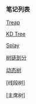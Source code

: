 ### 笔记列表



[Treap](Treap.md)

[KD Tree](KDTree.md)

[Splay](Splay.md)

[树链剖分](树链剖分.md)

[动态树](动态树.md)

[线段树]

[主席树]


